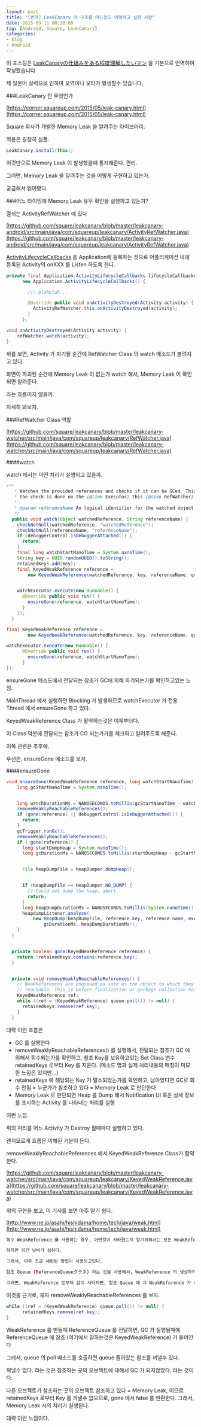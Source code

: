 ```yaml
---
layout: post
title: "[번역] LeakCanary 의 구조를 어느정도 이해하고 싶은 사람"
date: 2015-09-11 00:30:00
tag: [Android, Square, LeakCanary]
categories:
- blog
- Android
---
```

<!--more-->

이 포스팅은 [LeakCanaryの仕組みをある程度理解したいマン](http://hogehuga.com/post-696/) 을 기본으로 번역하여 작성했습니다

제 일본어 실력으로 인하여 오역이나 오타가 발생할수 있습니다.

<!--more-->

###LeakCanary 란 무엇인가

[https://corner.squareup.com/2015/05/leak-canary.html](https://corner.squareup.com/2015/05/leak-canary.html)

Square 회사가 개발한 Memory Leak 을 알려주는 라이브러리.

적용은 굉장히 심플.


```java
LeakCanary.install(this);
```

이것만으로 Memory Leak 이 발생했을때 통지해준다. 편리.

그러면, Memory Leak 을 알려주는 것을 어떻게 구현하고 있는가.

궁금해서 읽어봤다.

###어느 타이밍에 Memory Leak 유무 확인을 실행하고 있는가?

열쇠는 ActivityRefWatcher 에 있다

[https://github.com/square/leakcanary/blob/master/leakcanary-android/src/main/java/com/squareup/leakcanary/ActivityRefWatcher.java](https://github.com/square/leakcanary/blob/master/leakcanary-android/src/main/java/com/squareup/leakcanary/ActivityRefWatcher.java)

[ActivityLifecycleCallbacks](http://developer.android.com/reference/android/app/Application.html#registerActivityLifecycleCallbacks(android.app.Application.ActivityLifecycleCallbacks)) 을 Application에 등록하는 것으로 어플리케이션 내에 등록된 Activity의 onXXX 를 Listen 하도록 한다.


```java 
private final Application.ActivityLifecycleCallbacks lifecycleCallbacks =
      new Application.ActivityLifecycleCallbacks() {

        /// blahblah...

        @Override public void onActivityDestroyed(Activity activity) {
          ActivityRefWatcher.this.onActivityDestroyed(activity);
        }
      };

void onActivityDestroyed(Activity activity) {
    refWatcher.watch(activity);
}
```

위를 보면, Activity 가 파기될 순간에 RefWatcher Class 의 watch 메소드가 불려지고 있다.

화면이 파괴된 순간에 Memory Leak 이 없는가 watch 해서, Memory Leak 이 확인되면 알려준다.

라는 흐름이지 않을까.

자세히 봐보자.

###RefWatcher Class 역할

[https://github.com/square/leakcanary/blob/master/leakcanary-watcher/src/main/java/com/squareup/leakcanary/RefWatcher.java](https://github.com/square/leakcanary/blob/master/leakcanary-watcher/src/main/java/com/squareup/leakcanary/RefWatcher.java)

####watch

watch 에서는 어떤 처리가 실행되고 있을까.


```java 
/**
   * Watches the provided references and checks if it can be GCed. This method is non blocking,
   * the check is done on the {@link Executor} this {@link RefWatcher} has been constructed with.
   *
   * @param referenceName An logical identifier for the watched object.
   */
  public void watch(Object watchedReference, String referenceName) {
    checkNotNull(watchedReference, "watchedReference");
    checkNotNull(referenceName, "referenceName");
    if (debuggerControl.isDebuggerAttached()) {
      return;
    }
    final long watchStartNanoTime = System.nanoTime();
    String key = UUID.randomUUID().toString();
    retainedKeys.add(key);
    final KeyedWeakReference reference =
        new KeyedWeakReference(watchedReference, key, referenceName, queue);


    watchExecutor.execute(new Runnable() {
      @Override public void run() {
        ensureGone(reference, watchStartNanoTime);
      }
    });
  }
```


```java
final KeyedWeakReference reference =
        new KeyedWeakReference(watchedReference, key, referenceName, queue);
```


```java 
watchExecutor.execute(new Runnable() {
      @Override public void run() {
        ensureGone(reference, watchStartNanoTime);
      }
});
```

ensureGone 메소드에서 전달되는 참조가 GC에 의해 파기되는가를 확인하고있는 느낌.

MainThread 에서 실행하면 Blocking 가 발생하므로 watchExecutor 가 전용 Thread 에서 ensureGone 하고 있다.

KeyedWeakReference Class 가 활약하는것은 이제부터다.

이 Class 덕분에 전달되는 참조가 CG 되는가가를 체크하고 알려주도록 해준다.

이쪽 관련은 추후에.

우선은, ensureGone 메소드를 보자.

####ensureGone


```java 
void ensureGone(KeyedWeakReference reference, long watchStartNanoTime) {
    long gcStartNanoTime = System.nanoTime();


    long watchDurationMs = NANOSECONDS.toMillis(gcStartNanoTime - watchStartNanoTime);
    removeWeaklyReachableReferences();
    if (gone(reference) || debuggerControl.isDebuggerAttached()) {
      return;
    }
    gcTrigger.runGc();
    removeWeaklyReachableReferences();
    if (!gone(reference)) {
      long startDumpHeap = System.nanoTime();
      long gcDurationMs = NANOSECONDS.toMillis(startDumpHeap - gcStartNanoTime);


      File heapDumpFile = heapDumper.dumpHeap();


      if (heapDumpFile == HeapDumper.NO_DUMP) {
        // Could not dump the heap, abort.
        return;
      }
      long heapDumpDurationMs = NANOSECONDS.toMillis(System.nanoTime() - startDumpHeap);
      heapdumpListener.analyze(
          new HeapDump(heapDumpFile, reference.key, reference.name, excludedRefs, watchDurationMs,
              gcDurationMs, heapDumpDurationMs));
    }
  }


  private boolean gone(KeyedWeakReference reference) {
    return !retainedKeys.contains(reference.key);
  }


  private void removeWeaklyReachableReferences() {
    // WeakReferences are enqueued as soon as the object to which they point to becomes weakly
    // reachable. This is before finalization or garbage collection has actually happened.
    KeyedWeakReference ref;
    while ((ref = (KeyedWeakReference) queue.poll()) != null) {
      retainedKeys.remove(ref.key);
    }
  }
```

대략 이런 흐름은

- GC 를 실행한다
- removeWeaklyReachableReferences() 를 실행해서, 전달되는 참조가 GC 에 의해서 회수되는가를 확인하고, 참조 Key를 보유하고있는 Set Class 변수 retainedKeys 로부터 Key 를 지운다. (메소드 명과 실제 처리내용의 매칭이 미묘한 느낌은 있지만...)
- retainedKeys 에 해당되는 Key 가 말소되었는가를 확인하고, 남아있다면 GC로 회수 안됨 = 누군가가 참조하고 있다 = Memory Leak 로 판단한다
- Memory Leak 로 판단되면 Heap 를 Dump 해서 Notification UI 혹은 상세 정보를 표시하는 Activity 를 나타내는 처리를 실행

이런 느낌.

위의 처리를 어느 Activity 가 Destroy 될때마다 실행하고 있다.

왠지모르게 흐름은 이해된 기분이 든다.

removeWeaklyReachableReferences 에서 KeyedWeakReference Class가 활약한다.

[https://github.com/square/leakcanary/blob/master/leakcanary-watcher/src/main/java/com/squareup/leakcanary/KeyedWeakReference.java](https://github.com/square/leakcanary/blob/master/leakcanary-watcher/src/main/java/com/squareup/leakcanary/KeyedWeakReference.java)

위의 구현을 보고, 이 기사를 보면 아주 알기 쉽다.

[http://www.ne.jp/asahi/hishidama/home/tech/java/weak.html](http://www.ne.jp/asahi/hishidama/home/tech/java/weak.html)

```bash
복수 WeakReference 를 사용하는 경우, 어떤것이 사라졌는지 알기위해서는 모든 WeakReference 를 리스트 혹은 어떤 것에 넣어두고 하나하나 get() 해서 null 이 반환되는지를 체크하면 좋을듯하다.

하지만 이건 낭비가 심하다.

그래서, 아주 조금 세련된 방법이 사용되고있다.

참조 Queue (ReferenceQueueクラス) 라는 것을 사용해서, WeakReference 의 생성자의 파라매터로 전달한다.

그러면, WeakReference 로부터 값이 사라지면, 참조 Queue 에 그 WeakReference 가 추가된다.
```

이것을 근거로, 재차 removeWeaklyReachableReferences 를 보자.


```java 
while ((ref = (KeyedWeakReference) queue.poll()) != null) {
      retainedKeys.remove(ref.key);
}
```

WeakReference 를 만들때 ReferenceQueue 를 전달하면, GC 가 실행될때에 ReferenceQueue 에 참조 (여기에서 말하는것은 KeyedWeakReference) 가 들어간다

그래서, queue 의 poll 메소드를 호출하면 queue 들어있는 참조를 꺼낼수 있다.

꺼낼수 없다. 라는 것은 참조하는 곳의 오브젝트에 대해서 GC 가 되지않았다. 라는 것이다.

다른 오브젝트가 참조하는 곳의 오브젝트 참조하고 있다 = Memory Leak, 이므로 retainedKeys 로부터 Key 를 꺼낼수 없으므로, gone 에서 false 를 반환한다. 그래서, Memory Leak 시의 처리가 실행된다.

대략 이런 느낌이다.
